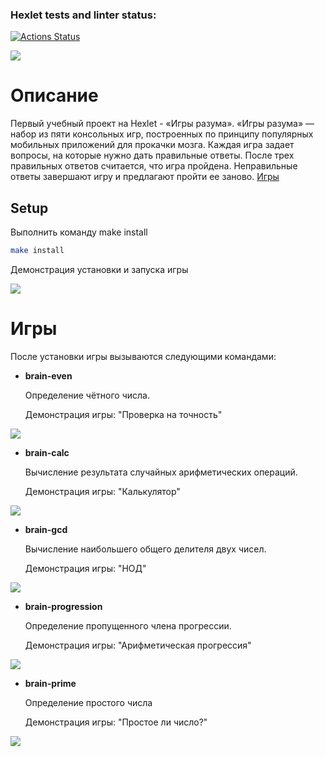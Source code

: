 ### Hexlet tests and linter status:
[![Actions Status](https://github.com/olesya-syrtina/frontend-project-44/actions/workflows/hexlet-check.yml/badge.svg)](https://github.com/olesya-syrtina/frontend-project-44/actions)

<a href="https://codeclimate.com/github/olesya-syrtina/frontend-project-44/maintainability"><img src="https://api.codeclimate.com/v1/badges/a1c7d1e394f23301c04a/maintainability" /></a>

# Описание
Первый учебный проект на Hexlet - «Игры разума».
«Игры разума» — набор из пяти консольных игр, построенных по принципу популярных мобильных приложений для прокачки мозга. Каждая игра задает вопросы, на которые нужно дать правильные ответы. После трех правильных ответов считается, что игра пройдена. Неправильные ответы завершают игру и предлагают пройти ее заново.
<a href="#games-description" > Игры </a>

## Setup

Выполнить команду make install

```bash
make install
```

Демонстрация установки и запуска игры

<a href="https://asciinema.org/a/ZsGHbOLzfczIROixCGIaYMZfa" target="_blank"><img src="https://asciinema.org/a/ZsGHbOLzfczIROixCGIaYMZfa.svg" /></a>

# Игры
<p id="games-description" ></p>

После установки игры вызываются следующими командами:

*   **brain-even**
    <p>Определение чётного числа.</p>
    <p>Демонстрация игры: "Проверка на точность"

<a href="https://asciinema.org/a/C4lwpJB5Oqjqz0ntV4CDjOJ1P" target="_blank"><img src="https://asciinema.org/a/C4lwpJB5Oqjqz0ntV4CDjOJ1P.svg" /></a>
    

*   **brain-calc**
    <p>Вычисление результата случайных арифметических операций.</p>
    <p>Демонстрация игры: "Калькулятор"

<a href="https://asciinema.org/a/81DolWwDw8ah5nHPR2WVqVBW7" target="_blank"><img src="https://asciinema.org/a/81DolWwDw8ah5nHPR2WVqVBW7.svg" /></a>


*   **brain-gcd**
    <p>Вычисление наибольшего общего делителя двух чисел.</p>
    <p>Демонстрация игры: "НОД"

<a href="https://asciinema.org/a/ErE3iNmrR7SHIeerIJVC4ym41" target="_blank"><img src="https://asciinema.org/a/ErE3iNmrR7SHIeerIJVC4ym41.svg" /></a>


*   **brain-progression**
    <p>Определение пропущенного члена прогрессии.</p>
    <p>Демонстрация игры: "Арифметическая прогрессия"

<a href="https://asciinema.org/a/krrQuhe5KRWLsUQx6zTPVKwJW" target="_blank"><img src="https://asciinema.org/a/krrQuhe5KRWLsUQx6zTPVKwJW.svg" /></a>


*   **brain-prime**
    <p>Определение простого числа</p>
    <p>Демонстрация игры: "Простое ли число?"

<a href="https://asciinema.org/a/HIh9kDe9dcDWhfdcVZfsxKGOx" target="_blank"><img src="https://asciinema.org/a/HIh9kDe9dcDWhfdcVZfsxKGOx.svg" /></a>
